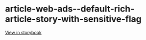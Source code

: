 # article-web-ads--default-rich-article-story-with-sensitive-flag

[View in storybook](https://raw.githack.com/Independent-Digital-News-and-Media-Ltd/indy-pwamp-sb/PR-1210-sb/index.html?path=/story/article-web-ads--default-rich-article-story-with-sensitive-flag)